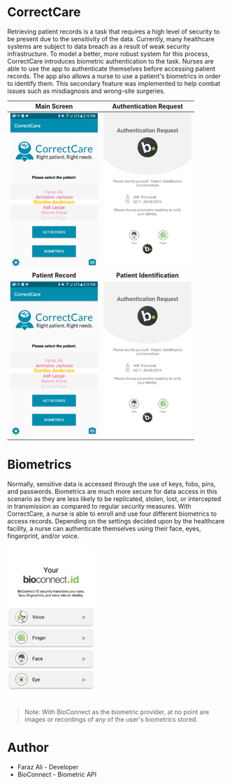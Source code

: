 ﻿# CorrectCare
Retrieving patient records is a task that requires a high level of security to be present due to the sensitivity of the data. Currently, many healthcare systems are subject to data breach as a result of weak security infrastructure. To model a better, more robust system for this process, CorrectCare introduces biometric authentication to the task. Nurses are able to use the app to authenticate themselves before accessing patient records. The app also allows a nurse to use a patient's biometrics in order to identify them. This secondary feature was implemented to help combat issues such as misdiagnosis and wrong-site surgeries.



| Main Screen | Authentication Request |
| :--------: | :-------:  |
| <img src="Screenshots/correctcaremain.png" alt="main" width="200"/> | <img src="Screenshots/correctcareauthenticate.png" alt="authenticate" width="200"/> |
| **Patient Record** | **Patient Identification**  |
| <img src="Screenshots/correctcaremain.png" alt="main" width="200"/> | <img src="Screenshots/correctcareauthenticate.png" alt="authenticate" width="200"/> |

# Biometrics
Normally, sensitive data is accessed through the use of keys, fobs, pins, and passwords. Biometrics are much more secure for data access in this scenario as they are less likely to be replicated, stolen, lost, or intercepted in transmission as compared to regular security measures. With CorrectCare, a nurse is able to enroll and use four different biometrics to access records. Depending on the settings decided upon by the healthcare facility, a nurse can authenticate themselves using their face, eyes, fingerprint, and/or voice. 

<img src="Screenshots/correctcarebiometrics.png" alt="biometrics" width="200"/>

>Note: With BioConnect as the biometric provider, at no point are images or recordings of any of the user's biometrics stored.

# Author

- Faraz Ali - Developer
- BioConnect - Biometric API
